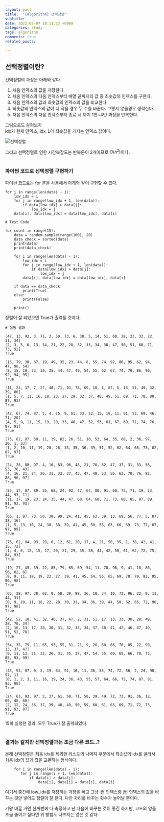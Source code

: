 ```yaml
---
layout: post
title:  "[Algorithm] 선택정렬"
subtitle:
date: 2022-02-07 10:13:23 +0900
categories: study
tags: algorithm
comments: true
related_posts:

---
```


## 선택정렬이란?<br/>

선택정렬의 과정은 아래와 같다.

1. 처음 인덱스의 값을 저장한다.
2. 처음 인덱스의 다음 인덱스부터 배열 끝까지의 값 중 최솟값의 인덱스를 구한다.
3. 처음 인덱스의 값과 최솟값의 인덱스의 값을 비교한다.
4. 최솟값의 인덱스의 값이 더 작을 경우 두 수를 바꾼다. 그렇지 않을경우 생략한다.
5. 처음 인덱스의 다음 인덱스부터 종료 시 까지 1번~4번 과정을 반복한다.

그림으로도 살펴보자<br/>
idx가 현재 인덱스, idx_L이 최솟값을 가지는 인덱스 값이다.<br/>

![선택정렬](https://github.com/wookikim95/wookikim95.github.io/blob/main/assets/img/study/algorithm/2022-02-07_selection_sort_1.jpg?raw=true)

그리고 선택정렬로 인한 시간복잡도는 반복문이 2개이므로 $O(n^2)$이다.<br/>
<br/>

### 파이썬 코드로 선택정렬 구현하기<br/>

파이썬 코드로는 for 문을 사용해서 아래와 같이 구현할 수 있다.<br/>

```
for i in range(len(data) - 1):
    low_idx = i
    for j in range(low_idx + 1, len(data)):
        if data[low_idx] > data[j]:
            low_idx = j
    data[i], data[low_idx] = data[low_idx], data[i]
```

```
# Test Code

for count in range(15):
    data = random.sample(range(100), 20)
    data_check = sorted(data)
    print(data)
    print(data_check)
    
    for i in range(len(data) - 1):
        low_idx = i
        for j in range(low_idx + 1, len(data)):
            if data[low_idx] > data[j]:
                low_idx = j
        data[i], data[low_idx] = data[low_idx], data[i]
    
    if data == data_check:
        print(True)
    else:
        print(False)
    
    print()
```
정렬이 잘 되었으면 True가 출력될 것이다.<br/>

```
# 실행 결과

[47, 13, 92, 3, 71, 2, 50, 73, 6, 38, 5, 14, 51, 60, 28, 33, 32, 22, 21, 34]
[2, 3, 5, 6, 13, 14, 21, 22, 28, 32, 33, 34, 38, 47, 50, 51, 60, 71, 73, 92]
True

[15, 79, 30, 67, 19, 49, 35, 23, 44, 8, 55, 74, 92, 86, 95, 62, 94, 47, 90, 54]
[8, 15, 19, 23, 30, 35, 44, 47, 49, 54, 55, 62, 67, 74, 79, 86, 90, 92, 94, 95]
True

[11, 23, 37, 7, 27, 48, 71, 93, 78, 69, 18, 1, 87, 5, 16, 51, 49, 32, 29, 80]
[1, 5, 7, 11, 16, 18, 23, 27, 29, 32, 37, 48, 49, 51, 69, 71, 78, 80, 87, 93]
True

[47, 67, 74, 87, 5, 4, 76, 9, 61, 33, 52, 15, 19, 11, 91, 53, 69, 46, 71, 20]
[4, 5, 9, 11, 15, 19, 20, 33, 46, 47, 52, 53, 61, 67, 69, 71, 74, 76, 87, 91]
True

[73, 62, 87, 39, 11, 19, 82, 26, 51, 10, 52, 64, 35, 68, 2, 36, 97, 20, 1, 33]
[1, 2, 10, 11, 19, 20, 26, 33, 35, 36, 39, 51, 52, 62, 64, 68, 73, 82, 87, 97]
True

[24, 26, 88, 97, 4, 16, 63, 96, 48, 21, 76, 82, 47, 37, 31, 33, 56, 53, 70, 43]
[4, 16, 21, 24, 26, 31, 33, 37, 43, 47, 48, 53, 56, 63, 70, 76, 82, 88, 96, 97]
True

[85, 17, 87, 89, 35, 68, 24, 92, 47, 64, 80, 91, 60, 73, 71, 19, 23, 44, 93, 11]
[11, 17, 19, 23, 24, 35, 44, 47, 60, 64, 68, 71, 73, 80, 85, 87, 89, 91, 92, 93]
True

[66, 1, 97, 73, 50, 30, 99, 24, 41, 45, 63, 39, 13, 69, 56, 77, 5, 87, 38, 16]
[1, 5, 13, 16, 24, 30, 38, 39, 41, 45, 50, 56, 63, 66, 69, 73, 77, 87, 97, 99]
True

[75, 62, 84, 93, 29, 6, 12, 61, 20, 17, 4, 21, 50, 35, 1, 38, 42, 41, 15, 72]
[1, 4, 6, 12, 15, 17, 20, 21, 29, 35, 38, 41, 42, 50, 61, 62, 72, 75, 84, 93]
True

[19, 27, 45, 39, 22, 85, 79, 65, 69, 54, 11, 78, 98, 9, 41, 18, 86, 56, 82, 8]
[8, 9, 11, 18, 19, 22, 27, 39, 41, 45, 54, 56, 65, 69, 78, 79, 82, 85, 86, 98]
True

[65, 28, 97, 30, 62, 0, 58, 39, 98, 36, 18, 34, 10, 72, 96, 22, 9, 11, 44, 31]
[0, 9, 10, 11, 18, 22, 28, 30, 31, 34, 36, 39, 44, 58, 62, 65, 72, 96, 97, 98]
True

[42, 52, 10, 41, 32, 46, 37, 47, 2, 31, 51, 17, 13, 33, 30, 28, 49, 38, 78, 34]
[2, 10, 13, 17, 28, 30, 31, 32, 33, 34, 37, 38, 41, 42, 46, 47, 49, 51, 52, 78]
True

[54, 35, 75, 11, 65, 93, 55, 31, 21, 9, 26, 60, 66, 70, 85, 22, 99, 13, 37, 47]
[9, 11, 13, 21, 22, 26, 31, 35, 37, 47, 54, 55, 60, 65, 66, 70, 75, 85, 93, 99]
True

[43, 93, 87, 0, 3, 19, 64, 91, 16, 11, 36, 55, 74, 72, 66, 2, 24, 98, 57, 1]
[0, 1, 2, 3, 11, 16, 19, 24, 36, 43, 55, 57, 64, 66, 72, 74, 87, 91, 93, 98]
True

[24, 63, 93, 97, 2, 37, 61, 59, 71, 50, 39, 49, 72, 73, 91, 36, 12, 69, 48, 60]
[2, 12, 24, 36, 37, 39, 48, 49, 50, 59, 60, 61, 63, 69, 71, 72, 73, 91, 93, 97]
True
```
15회 실행한 결과, 모두 True가 잘 출력되었다.<br/>
<br/>

### 결과는 같지만 선택정렬과는 조금 다른 코드..?<br/>

본래 선택정렬은 처음 idx를 제외한 리스트의 나머지 부분에서 최솟값의 idx를 골라서 처음 idx의 값과 값을 교환하는 형식이다.<br/>

```
    for i in range(len(data) - 1):
       for j in range(i + 1, len(data)):
           if data[i] > data[j]:
               data[i], data[j] = data[j], data[i]
```

여기서 중간에 low_idx를 저장하는 과정을 빼고 그냥 i번 인덱스랑 j번 인덱스의 값을 바꾸는 것만 넣어도 정렬이 잘 된다. 다만 자리를 바꾸는 횟수가 늘어날 뿐이다.<br/>

기왕 바꿀 거면 한꺼번에 다 측정하고 난 다음에 바꾸는 것이 좋긴 하지만, 코드의 양을 조금 줄이고 싶다면 위 방법도 나쁘지는 않은 것 같다.<br/>
